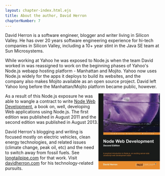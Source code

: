 ```yaml
---
layout: chapter-index.html.ejs
title: About the author, David Herron
chapterNumber: 7
---
```


David Herron is a software engineer, blogger and writer living in Silicon Valley.  He has over 20 years software engineering experience for hi-tech companies in Silicon Valley, including a 10+ year stint in the Java SE team at Sun Microsystems.

While working at Yahoo he was exposed to Node.js when the team David worked in was reassigned to work on the beginning phases of Yahoo's Node.js webapp hosting platform - Manhattan and Mojito.  Yahoo now uses Node.js widely for the apps it deploys to build its websites, and the company also makes Mojito available as an open source project.  David left Yahoo long before the Manhattan/Mojito platform became public, however.

<a href="http://www.amazon.com/gp/product/1782163301/ref=as_li_tl?ie=UTF8&camp=1789&creative=390957&creativeASIN=1782163301&linkCode=as2&tag=thereikipage&linkId=CIKLA5WTI6GVM6GI" rel="nofollow"><img src="images/node-web-dev-cover.jpg" style="float: right; max-width: 200px;"/></a>As a result of this Node.js exposure he was able to wangle a contract to write <a href="http://www.amazon.com/gp/product/1782163301/ref=as_li_tl?ie=UTF8&camp=1789&creative=390957&creativeASIN=1782163301&linkCode=as2&tag=thereikipage&linkId=CIKLA5WTI6GVM6GI" rel="nofollow">Node Web Development</a>, a book on, well, developing Web applications using Node.js.  The first edition was published in August 2011 and the second edition was published in August 2013.

David Herron's blogging and writing is focused mostly on electric vehicles, clean energy technologies, and related issues (climate change, peak oil, etc) and the need to switch away from fossil fuels.  See [longtailpipe.com](http://longtailpipe.com) for that work.  Visit [davidherron.com](http://davidherron.com) for his technology-related pursuits.

